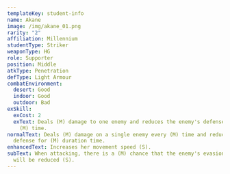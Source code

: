 ```yaml
---
templateKey: student-info
name: Akane
image: /img/akane_01.png
rarity: "2"
affiliation: Millennium
studentType: Striker
weaponType: HG
role: Supporter
position: Middle
atkType: Penetration
defType: Light Armour
combatEnvironment:
  desert: Good
  indoor: Good
  outdoor: Bad
exSkill:
  exCost: 2
  exText: Deals (M) damage to one enemy and reduces the enemy's defense (M) for
    (M) time.
normalText: Deals (M) damage on a single enemy every (M) time and reduces (S)
  defense for (M) duration time.
enhancedText: Increases her movement speed (S).
subText: When attacking, there is a (M) chance that the enemy's evasion stats
  will be reduced (S).
---
```

